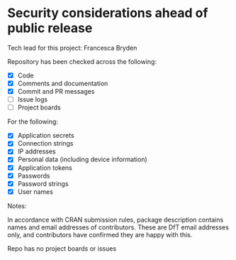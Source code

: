 # Security considerations ahead of public release

Tech lead for this project: Francesca Bryden

Repository has been checked across the following:

- [X] Code
- [X] Comments and documentation
- [X] Commit and PR messages
- [ ] Issue logs
- [ ] Project boards

For the following:

- [X] Application secrets
- [X] Connection strings
- [X] IP addresses
- [X] Personal data (including device information)
- [X] Application tokens
- [X] Passwords
- [X] Password strings
- [X] User names

Notes:

In accordance with CRAN submission rules, package description contains names and email addresses of contributors.
These are DfT email addresses only, and contributors have confirmed they are happy with this.

Repo has no project boards or issues
